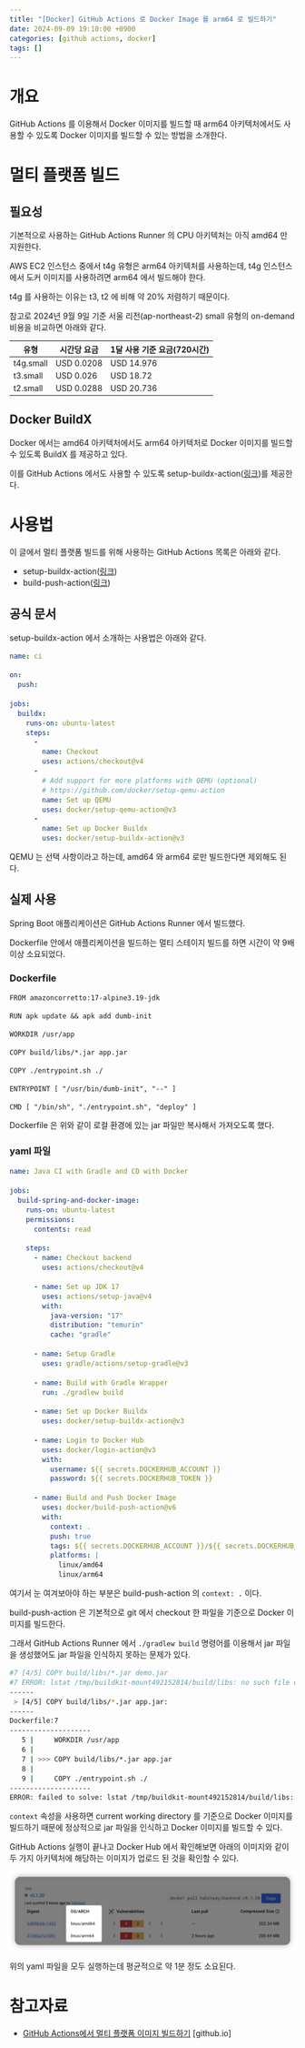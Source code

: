 ```yaml
---
title: "[Docker] GitHub Actions 로 Docker Image 를 arm64 로 빌드하기"
date: 2024-09-09 19:10:00 +0900
categories: [github actions, docker]
tags: []
---
```


# 개요

GitHub Actions 를 이용해서 Docker 이미지를 빌드할 때 arm64 아키텍처에서도 사용할 수 있도록 Docker 이미지를  빌드할 수 있는 방법을 소개한다.

# 멀티 플랫폼 빌드

## 필요성

기본적으로 사용하는 GitHub Actions Runner 의 CPU 아키텍처는 아직 amd64 만 지원한다.

AWS EC2 인스턴스 중에서 t4g 유형은 arm64 아키텍처를 사용하는데, t4g 인스턴스에서 도커 이미지를 사용하려면 arm64 에서 빌드해야 한다.

t4g 를 사용하는 이유는 t3, t2 에 비해 약 20% 저렴하기 때문이다.

참고로 2024년 9월 9일 기준 서울 리전(ap-northeast-2) small 유형의 on-demand 비용을 비교하면 아래와 같다.

| 유형 | 시간당 요금 | 1달 사용 기준 요금(720시간) |
| --- | --- | --- |
| t4g.small | USD 0.0208 | USD 14.976 |
| t3.small | USD 0.026 | USD 18.72 |
| t2.small | USD 0.0288 | USD 20.736 |

## Docker BuildX

Docker 에서는 amd64 아키텍처에서도 arm64 아키텍처로 Docker 이미지를 빌드할 수 있도록 BuildX 를 제공하고 있다.

이를 GitHub Actions 에서도 사용할 수 있도록 setup-buildx-action([링크](https://github.com/docker/setup-buildx-action))를 제공한다.

# 사용법

이 글에서 멀티 플랫폼 빌드를 위해 사용하는 GitHub Actions 목록은 아래와 같다.

- setup-buildx-action([링크](https://github.com/docker/setup-buildx-action))
- build-push-action([링크](https://github.com/docker/build-push-action))

## 공식 문서

setup-buildx-action 에서 소개하는 사용법은 아래와 같다.

```yaml
name: ci

on:
  push:

jobs:
  buildx:
    runs-on: ubuntu-latest
    steps:
      -
        name: Checkout
        uses: actions/checkout@v4
      -
        # Add support for more platforms with QEMU (optional)
        # https://github.com/docker/setup-qemu-action
        name: Set up QEMU
        uses: docker/setup-qemu-action@v3
      -
        name: Set up Docker Buildx
        uses: docker/setup-buildx-action@v3
```

QEMU 는 선택 사항이라고 하는데, amd64 와 arm64 로만 빌드한다면 제외해도 된다.

## 실제 사용

Spring Boot 애플리케이션은 GitHub Actions Runner 에서 빌드했다.

Dockerfile 안에서 애플리케이션을 빌드하는 멀티 스테이지 빌드를 하면 시간이 약 9배 이상 소요되었다.

### Dockerfile

```docker
FROM amazoncorretto:17-alpine3.19-jdk

RUN apk update && apk add dumb-init

WORKDIR /usr/app

COPY build/libs/*.jar app.jar

COPY ./entrypoint.sh ./

ENTRYPOINT [ "/usr/bin/dumb-init", "--" ]

CMD [ "/bin/sh", "./entrypoint.sh", "deploy" ]
```

Dockerfile 은 위와 같이 로컬 환경에 있는 jar 파일만 복사해서 가져오도록 했다.

### yaml 파일

```yaml
name: Java CI with Gradle and CD with Docker

jobs:
  build-spring-and-docker-image:
    runs-on: ubuntu-latest
    permissions:
      contents: read

    steps:
      - name: Checkout backend
        uses: actions/checkout@v4

      - name: Set up JDK 17
        uses: actions/setup-java@v4
        with:
          java-version: "17"
          distribution: "temurin"
          cache: "gradle"

      - name: Setup Gradle
        uses: gradle/actions/setup-gradle@v3

      - name: Build with Gradle Wrapper
        run: ./gradlew build

      - name: Set up Docker Buildx
        uses: docker/setup-buildx-action@v3

      - name: Login to Docker Hub
        uses: docker/login-action@v3
        with:
          username: ${{ secrets.DOCKERHUB_ACCOUNT }}
          password: ${{ secrets.DOCKERHUB_TOKEN }}

      - name: Build and Push Docker Image
        uses: docker/build-push-action@v6
        with:
          context: .
          push: true
          tags: ${{ secrets.DOCKERHUB_ACCOUNT }}/${{ secrets.DOCKERHUB_REPOSITORY }}
          platforms: |
            linux/amd64
            linux/arm64
```

여기서 눈 여겨보아야 하는 부분은 build-push-action 의 `context: .` 이다.

build-push-action 은 기본적으로 git 에서 checkout 한 파일을 기준으로 Docker 이미지를 빌드한다.

그래서 GitHub Actions Runner 에서 `./gradlew build` 명령어를 이용해서 jar 파일을 생성했어도 jar 파일을 인식하지 못하는 문제가 있다.

```bash
#7 [4/5] COPY build/libs/*.jar demo.jar
#7 ERROR: lstat /tmp/buildkit-mount492152814/build/libs: no such file or directory
------
 > [4/5] COPY build/libs/*.jar app.jar:
------
Dockerfile:7
--------------------
   5 |     WORKDIR /usr/app
   6 |
   7 | >>> COPY build/libs/*.jar app.jar
   8 |
   9 |     COPY ./entrypoint.sh ./
--------------------
ERROR: failed to solve: lstat /tmp/buildkit-mount492152814/build/libs: no such file or directory
```

`context` 속성을 사용하면 current working directory 를 기준으로 Docker 이미지를 빌드하기 때문에 정상적으로 jar 파일을 인식하고 Docker 이미지를 빌드할 수 있다.

GitHub Actions 실행이 끝나고 Docker Hub 에서 확인해보면 아래의 이미지와 같이 두 가지 아키텍처에 해당하는 이미지가 업로드 된 것을 확인할 수 있다.

![1.png](/assets/images/2024/2024-09-09-docker-multiplatform-build-using-github-actions/1.png)

위의 yaml 파일을 모두 실행하는데 평균적으로 약 1분 정도 소요된다.

# 참고자료

- [GitHub Actions에서 멀티 플랫폼 이미지 빌드하기](https://thearchivelog.dev/article/building-a-multi-platform-image-with-github-actions/) [github.io]